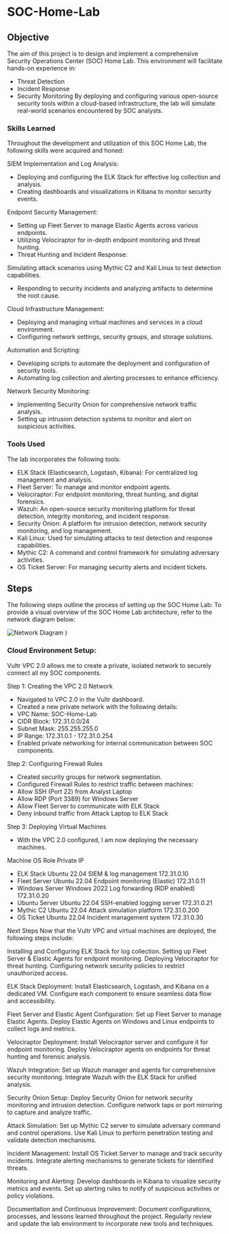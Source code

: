 # SOC-Home-Lab

## Objective
The aim of this project is to design and implement a comprehensive Security Operations Center (SOC) Home Lab. This environment will facilitate hands-on experience in:
- Threat Detection
- Incident Response
- Security Monitoring
By deploying and configuring various open-source security tools within a cloud-based infrastructure, the lab will simulate real-world scenarios encountered by SOC analysts.

### Skills Learned
Throughout the development and utilization of this SOC Home Lab, the following skills were acquired and honed:

 SIEM Implementation and Log Analysis:
  -  Deploying and configuring the ELK Stack for effective log collection and analysis.
  - Creating dashboards and visualizations in Kibana to monitor security events.

Endpoint Security Management:
  - Setting up Fleet Server to manage Elastic Agents across various endpoints.
  - Utilizing Velociraptor for in-depth endpoint monitoring and threat hunting.
  - Threat Hunting and Incident Response:

Simulating attack scenarios using Mythic C2 and Kali Linux to test detection capabilities.
  - Responding to security incidents and analyzing artifacts to determine the root cause.

Cloud Infrastructure Management:
  - Deploying and managing virtual machines and services in a cloud environment.
  - Configuring network settings, security groups, and storage solutions.

Automation and Scripting:
  - Developing scripts to automate the deployment and configuration of security tools.
  - Automating log collection and alerting processes to enhance efficiency.

Network Security Monitoring:
  - Implementing Security Onion for comprehensive network traffic analysis.
  - Setting up intrusion detection systems to monitor and alert on suspicious activities.

### Tools Used
The lab incorporates the following tools:
- ELK Stack (Elasticsearch, Logstash, Kibana): For centralized log management and analysis.
- Fleet Server: To manage and monitor endpoint agents.
- Velociraptor: For endpoint monitoring, threat hunting, and digital forensics.
- Wazuh: An open-source security monitoring platform for threat detection, integrity monitoring, and incident response.
- Security Onion: A platform for intrusion detection, network security monitoring, and log management.
- Kali Linux: Used for simulating attacks to test detection and response capabilities.
- Mythic C2: A command and control framework for simulating adversary activities.
- OS Ticket Server: For managing security alerts and incident tickets.

## Steps
The following steps outline the process of setting up the SOC Home Lab:
To provide a visual overview of the SOC Home Lab architecture, refer to the network diagram below:

![Network Diagram](https://github.com/user-attachments/assets/ddddc44f-6d7c-448d-a70f-be39f265493b)
)

### Cloud Environment Setup:
Vultr VPC 2.0 allows me to create a private, isolated network to securely connect all my SOC components.

Step 1: Creating the VPC 2.0 Network
 - Navigated to VPC 2.0 in the Vultr dashboard.
 - Created a new private network with the following details:
 - VPC Name: SOC-Home-Lab
 - CIDR Block: 172.31.0.0/24
 - Subnet Mask: 255.255.255.0
 - IP Range: 172.31.0.1 - 172.31.0.254
 - Enabled private networking for internal communication between SOC components.

Step 2: Configuring Firewall Rules
 - Created security groups for network segmentation.
 - Configured Firewall Rules to restrict traffic between machines:
 - Allow SSH (Port 22) from Analyst Laptop
 - Allow RDP (Port 3389) for Windows Server
 - Allow Fleet Server to communicate with ELK Stack
 - Deny inbound traffic from Attack Laptop to ELK Stack

Step 3: Deploying Virtual Machines
 - With the VPC 2.0 configured, I am now deploying the necessary machines.

Machine	OS	Role	Private IP
 - ELK Stack	Ubuntu 22.04	SIEM & log management	172.31.0.10
 - Fleet Server	Ubuntu 22.04	Endpoint monitoring (Elastic)	172.31.0.11
 - Windows Server	Windows 2022	Log forwarding (RDP enabled)	172.31.0.20
 - Ubuntu Server	Ubuntu 22.04	SSH-enabled logging server	172.31.0.21
 - Mythic C2	Ubuntu 22.04	Attack simulation platform	172.31.0.200
 - OS Ticket	Ubuntu 22.04	Incident management system	172.31.0.30

Next Steps
Now that the Vultr VPC and virtual machines are deployed, the following steps include:

Installing and Configuring ELK Stack for log collection.
Setting up Fleet Server & Elastic Agents for endpoint monitoring.
Deploying Velociraptor for threat hunting.
Configuring network security policies to restrict unauthorized access.

ELK Stack Deployment:
Install Elasticsearch, Logstash, and Kibana on a dedicated VM.
Configure each component to ensure seamless data flow and accessibility.

Fleet Server and Elastic Agent Configuration:
Set up Fleet Server to manage Elastic Agents.
Deploy Elastic Agents on Windows and Linux endpoints to collect logs and metrics.

Velociraptor Deployment:
Install Velociraptor server and configure it for endpoint monitoring.
Deploy Velociraptor agents on endpoints for threat hunting and forensic analysis.

Wazuh Integration:
Set up Wazuh manager and agents for comprehensive security monitoring.
Integrate Wazuh with the ELK Stack for unified analysis.

Security Onion Setup:
Deploy Security Onion for network security monitoring and intrusion detection.
Configure network taps or port mirroring to capture and analyze traffic.

Attack Simulation:
Set up Mythic C2 server to simulate adversary command and control operations.
Use Kali Linux to perform penetration testing and validate detection mechanisms.

Incident Management:
Install OS Ticket Server to manage and track security incidents.
Integrate alerting mechanisms to generate tickets for identified threats.

Monitoring and Alerting:
Develop dashboards in Kibana to visualize security metrics and events.
Set up alerting rules to notify of suspicious activities or policy violations.

Documentation and Continuous Improvement:
Document configurations, processes, and lessons learned throughout the project.
Regularly review and update the lab environment to incorporate new tools and techniques.
